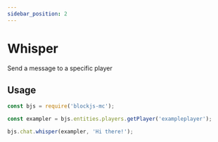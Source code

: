 ```yaml
---
sidebar_position: 2
---
```


# Whisper

Send a message to a specific player

## Usage

```js
const bjs = require('blockjs-mc');

const exampler = bjs.entities.players.getPlayer('exampleplayer');

bjs.chat.whisper(exampler, 'Hi there!');
```
